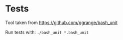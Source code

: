 # Tests

Tool taken from https://github.com/pgrange/bash_unit

Run tests with: `./bash_unit *.bash_unit`
